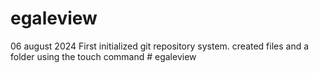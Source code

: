 # egaleview
06 august 2024
First initialized git repository system. created  files and a  folder using the touch command # egaleview
